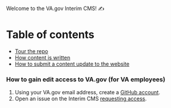 Welcome to the VA.gov Interim CMS! :writing_hand:

# Table of contents
- [Tour the repo](docs/index.md)
- [How content is written](docs/how-content-is-written.md)
- [How to submit a content update to the website](docs/pull-requests.md)

### How to gain edit access to VA.gov (for VA employees)
1. Using your VA.gov email address, create a [GitHub account](https://github.com/join).
2. Open an issue on the Interim CMS [requesting access](https://github.com/department-of-veterans-affairs/vagov-content/issues/new?title=Add+New+User&assignee=ncksllvn&template=request-access.md).
